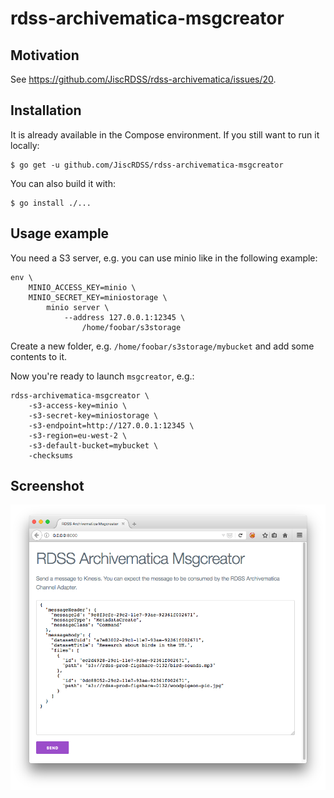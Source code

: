 # rdss-archivematica-msgcreator

## Motivation

See https://github.com/JiscRDSS/rdss-archivematica/issues/20.

## Installation

It is already available in the Compose environment. If you still want to run it locally:

    $ go get -u github.com/JiscRDSS/rdss-archivematica-msgcreator

You can also build it with:

    $ go install ./...

## Usage example

You need a S3 server, e.g. you can use minio like in the following example:

    env \
        MINIO_ACCESS_KEY=minio \
        MINIO_SECRET_KEY=miniostorage \
            minio server \
                --address 127.0.0.1:12345 \
                    /home/foobar/s3storage

Create a new folder, e.g. `/home/foobar/s3storage/mybucket` and add some
contents to it.

Now you're ready to launch `msgcreator`, e.g.:

    rdss-archivematica-msgcreator \
        -s3-access-key=minio \
        -s3-secret-key=miniostorage \
        -s3-endpoint=http://127.0.0.1:12345 \
        -s3-region=eu-west-2 \
        -s3-default-bucket=mybucket \
        -checksums

## Screenshot

![Screenshot](screenshot.png)
